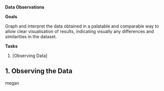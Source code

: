 **Data Observations**

**Goals**

Graph and interpret the data obtained in a palatable and comparable way to allow clear visualisation of results, indicating visually any differences and similarities in the dataset.

**Tasks**
1. [Observing Data]

## 1. Observing the Data

megan
